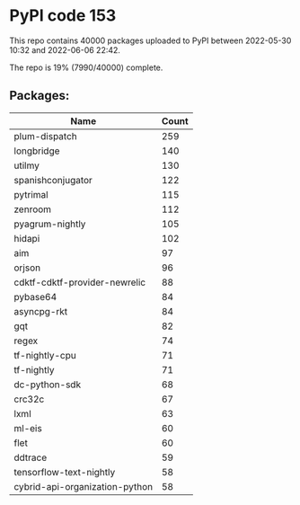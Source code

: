 # PyPI code 153

This repo contains 40000 packages uploaded to PyPI between 
2022-05-30 10:32 and 2022-06-06 22:42.

The repo is 19% (7990/40000) complete.

## Packages:

| Name  | Count |
| ----- | ----- |
| plum-dispatch | 259 |
| longbridge | 140 |
| utilmy | 130 |
| spanishconjugator | 122 |
| pytrimal | 115 |
| zenroom | 112 |
| pyagrum-nightly | 105 |
| hidapi | 102 |
| aim | 97 |
| orjson | 96 |
| cdktf-cdktf-provider-newrelic | 88 |
| pybase64 | 84 |
| asyncpg-rkt | 84 |
| gqt | 82 |
| regex | 74 |
| tf-nightly-cpu | 71 |
| tf-nightly | 71 |
| dc-python-sdk | 68 |
| crc32c | 67 |
| lxml | 63 |
| ml-eis | 60 |
| flet | 60 |
| ddtrace | 59 |
| tensorflow-text-nightly | 58 |
| cybrid-api-organization-python | 58 |


